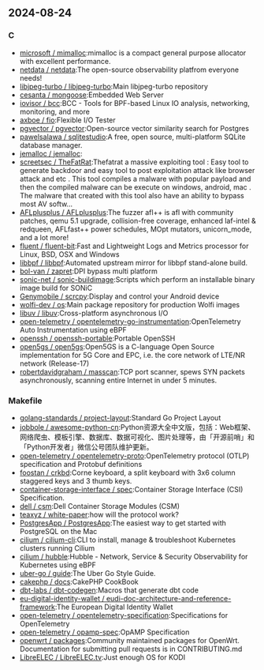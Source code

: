 ## 2024-08-24

### C

* [microsoft / mimalloc](https://github.com/microsoft/mimalloc):mimalloc is a compact general purpose allocator with excellent performance.
* [netdata / netdata](https://github.com/netdata/netdata):The open-source observability platfrom everyone needs!
* [libjpeg-turbo / libjpeg-turbo](https://github.com/libjpeg-turbo/libjpeg-turbo):Main libjpeg-turbo repository
* [cesanta / mongoose](https://github.com/cesanta/mongoose):Embedded Web Server
* [iovisor / bcc](https://github.com/iovisor/bcc):BCC - Tools for BPF-based Linux IO analysis, networking, monitoring, and more
* [axboe / fio](https://github.com/axboe/fio):Flexible I/O Tester
* [pgvector / pgvector](https://github.com/pgvector/pgvector):Open-source vector similarity search for Postgres
* [pawelsalawa / sqlitestudio](https://github.com/pawelsalawa/sqlitestudio):A free, open source, multi-platform SQLite database manager.
* [jemalloc / jemalloc](https://github.com/jemalloc/jemalloc):
* [screetsec / TheFatRat](https://github.com/screetsec/TheFatRat):Thefatrat a massive exploiting tool : Easy tool to generate backdoor and easy tool to post exploitation attack like browser attack and etc . This tool compiles a malware with popular payload and then the compiled malware can be execute on windows, android, mac . The malware that created with this tool also have an ability to bypass most AV softw…
* [AFLplusplus / AFLplusplus](https://github.com/AFLplusplus/AFLplusplus):The fuzzer afl++ is afl with community patches, qemu 5.1 upgrade, collision-free coverage, enhanced laf-intel & redqueen, AFLfast++ power schedules, MOpt mutators, unicorn_mode, and a lot more!
* [fluent / fluent-bit](https://github.com/fluent/fluent-bit):Fast and Lightweight Logs and Metrics processor for Linux, BSD, OSX and Windows
* [libbpf / libbpf](https://github.com/libbpf/libbpf):Automated upstream mirror for libbpf stand-alone build.
* [bol-van / zapret](https://github.com/bol-van/zapret):DPI bypass multi platform
* [sonic-net / sonic-buildimage](https://github.com/sonic-net/sonic-buildimage):Scripts which perform an installable binary image build for SONiC
* [Genymobile / scrcpy](https://github.com/Genymobile/scrcpy):Display and control your Android device
* [wolfi-dev / os](https://github.com/wolfi-dev/os):Main package repository for production Wolfi images
* [libuv / libuv](https://github.com/libuv/libuv):Cross-platform asynchronous I/O
* [open-telemetry / opentelemetry-go-instrumentation](https://github.com/open-telemetry/opentelemetry-go-instrumentation):OpenTelemetry Auto Instrumentation using eBPF
* [openssh / openssh-portable](https://github.com/openssh/openssh-portable):Portable OpenSSH
* [open5gs / open5gs](https://github.com/open5gs/open5gs):Open5GS is a C-language Open Source implementation for 5G Core and EPC, i.e. the core network of LTE/NR network (Release-17)
* [robertdavidgraham / masscan](https://github.com/robertdavidgraham/masscan):TCP port scanner, spews SYN packets asynchronously, scanning entire Internet in under 5 minutes.

### Makefile

* [golang-standards / project-layout](https://github.com/golang-standards/project-layout):Standard Go Project Layout
* [jobbole / awesome-python-cn](https://github.com/jobbole/awesome-python-cn):Python资源大全中文版，包括：Web框架、网络爬虫、模板引擎、数据库、数据可视化、图片处理等，由「开源前哨」和「Python开发者」微信公号团队维护更新。
* [open-telemetry / opentelemetry-proto](https://github.com/open-telemetry/opentelemetry-proto):OpenTelemetry protocol (OTLP) specification and Protobuf definitions
* [foostan / crkbd](https://github.com/foostan/crkbd):Corne keyboard, a split keyboard with 3x6 column staggered keys and 3 thumb keys.
* [container-storage-interface / spec](https://github.com/container-storage-interface/spec):Container Storage Interface (CSI) Specification.
* [dell / csm](https://github.com/dell/csm):Dell Container Storage Modules (CSM)
* [teaxyz / white-paper](https://github.com/teaxyz/white-paper):how will the protocol work?
* [PostgresApp / PostgresApp](https://github.com/PostgresApp/PostgresApp):The easiest way to get started with PostgreSQL on the Mac
* [cilium / cilium-cli](https://github.com/cilium/cilium-cli):CLI to install, manage & troubleshoot Kubernetes clusters running Cilium
* [cilium / hubble](https://github.com/cilium/hubble):Hubble - Network, Service & Security Observability for Kubernetes using eBPF
* [uber-go / guide](https://github.com/uber-go/guide):The Uber Go Style Guide.
* [cakephp / docs](https://github.com/cakephp/docs):CakePHP CookBook
* [dbt-labs / dbt-codegen](https://github.com/dbt-labs/dbt-codegen):Macros that generate dbt code
* [eu-digital-identity-wallet / eudi-doc-architecture-and-reference-framework](https://github.com/eu-digital-identity-wallet/eudi-doc-architecture-and-reference-framework):The European Digital Identity Wallet
* [open-telemetry / opentelemetry-specification](https://github.com/open-telemetry/opentelemetry-specification):Specifications for OpenTelemetry
* [open-telemetry / opamp-spec](https://github.com/open-telemetry/opamp-spec):OpAMP Specification
* [openwrt / packages](https://github.com/openwrt/packages):Community maintained packages for OpenWrt. Documentation for submitting pull requests is in CONTRIBUTING.md
* [LibreELEC / LibreELEC.tv](https://github.com/LibreELEC/LibreELEC.tv):Just enough OS for KODI
